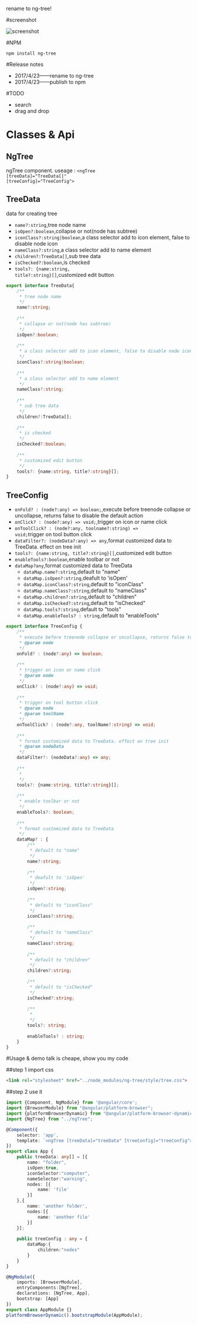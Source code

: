 rename to ng-tree!

#screenshot

![screenshot](https://raw.githubusercontent.com/1inus/angular4-tree/master/screenshot.png)

#NPM
```
npm install ng-tree
```

#Release notes
* 2017/4/23——rename to ng-tree
* 2017/4/23——publish to npm

#TODO
* search
* drag and drop

# Classes & Api
## NgTree
ngTree component. useage : 
<code class="lang-TypeScript"><ngTree [treeData]="TreeData[]" [treeConfig]="TreeConfig"></ngTree></code>

## TreeData
data for creating tree

* <code class="lang-TypeScript">name?:string</code>,tree node name
* <code class="lang-TypeScript">isOpen?:boolean</code>,collapse or not(node has subtree)
* <code class="lang-TypeScript">iconClass?:string|boolean</code>,a class selector add to icon element, false to disable node icon
* <code class="lang-TypeScript">nameClass?:string</code>,a class selector add to name element
* <code class="lang-TypeScript">children?:TreeData[]</code>,sub tree data
* <code class="lang-TypeScript">isChecked?:boolean</code>,is checked
* <code class="lang-TypeScript">tools?: {name:string, title?:string}[]</code>,customized edit button

```typescript
export interface TreeData{
	/**
	 * tree node name
	 */
	name?:string;
	
	/**
	 * collapse or not(node has subtree)
	 */
	isOpen?:boolean;
	
	/**
	 * a class selector add to icon element, false to disable node icon
	 */
	iconClass?:string|boolean;
	
	/**
	 * a class selector add to name element
	 */
	nameClass?:string;
	
	/**
	 * sub tree data
	 */
	children?:TreeData[];
	
	/**
	 * is checked
	 */
	isChecked?:boolean;
	
	/**
	 * customized edit button
	 */
	tools?: {name:string, title?:string}[];
}
```

## TreeConfig

* <code>onFold? : (node?:any) => boolean;</code>,execute before treenode collapse or uncollapse, returns false to disable the default action
* <code>onClick? : (node?:any) => void;</code>,trigger on icon or name click
* <code>onToolClick? : (node?:any, toolname?:string) => void;</code>trigger on tool button click
* <code>dataFilter?: (nodeData?:any) => any</code>,format customized data to TreeData. effect on tree init
* <code>tools?: {name:string, title?:string}[]</code>,customized edit button
* <code>enableTools?:boolean</code>,enable toolbar or not
* <code>dataMap?any</code>,format customized data to TreeData
	* <code>dataMap.name?:string</code>,default to "name"
	* <code>dataMap.isOpen?:string</code>,deafult to 'isOpen'
	* <code>dataMap.iconClass?:string</code>,default to "iconClass"
	* <code>dataMap.nameClass?:string</code>,default to "nameClass"
	* <code>dataMap.children?:string</code>,default to "children"
	* <code>dataMap.isChecked?:string</code>,default to "isChecked"
	* <code>dataMap.tools?:string</code>,default to "tools"
	* <code>dataMap.enableTools? : string</code>,default to "enableTools"

```typescript
export interface TreeConfig {
	/**
	 * execute before treenode collapse or uncollapse, returns false to disable the default action
	 * @param node
	 */
	onFold? : (node?:any) => boolean;
	
	/**
	 * trigger on icon or name click
	 * @param node
	 */
	onClick? : (node?:any) => void;
	
	/**
     * trigger on tool button click
     * @param node
     * @param toolName
     */
    onToolClick? : (node?:any, toolName?:string) => void;
	
	/**
	 * format customized data to TreeData. effect on tree init
	 * @param nodeData
	 */
	dataFilter?: (nodeData?:any) => any;
	
	/**
	 *
	 */
	tools?: {name:string, title?:string}[];
	
	/**
	 * enable toolbar or not
	 */
	enableTools?: boolean;
	
	/**
	 * format customized data to TreeData
	 */
	dataMap? : {
		/**
		 * default to "name"
		 */
		name?:string;
		
		/**
		 * deafult to 'isOpen'
		 */
		isOpen?:string;
		
		/**
		 * default to "iconClass"
		 */
		iconClass?:string;
		
		/**
		 * default to "nameClass"
		 */
		nameClass?:string;
		
		/**
		 * default to "children"
		 */
		children?:string;
		
		/**
		 * default to "isChecked"
		 */
		isChecked?:string;
		
		/**
		 *
		 */
		tools?: string;
		
		enableTools? : string;
	}
}
```

#Usage & demo
talk is cheape, show you my code

##step 1
import css
```html
<link rel="stylesheet" href="../node_modules/ng-tree/style/tree.css">
```
##step 2
use it
```TypeScript
import {Component, NgModule} from '@angular/core';
import {BrowserModule} from "@angular/platform-browser";
import {platformBrowserDynamic} from "@angular/platform-browser-dynamic";
import {NgTree} from "../ngTree";

@Component({
	selector: 'app',
	template: `<ngTree [treeData]="treeData" [treeConfig]="treeConfig"></ngTree>`
})
export class App {
	public treeData: any[] = [{
		name: "folder",
		isOpen:true,
		iconSelector:"computer",
		nameSelector:"warning",
		nodes: [{
			name: 'file'
		}]
	},{
		name: 'another folder',
		nodes:[{
			name: 'another file'
		}]
	}];
	
	public treeConfig : any = {
		dataMap:{
			children:"nodes"
		}
	}
}

@NgModule({
	imports: [BrowserModule],
	entryComponents:[NgTree],
	declarations: [NgTree, App],
	bootstrap: [App]
})
export class AppModule {}
platformBrowserDynamic().bootstrapModule(AppModule);
```